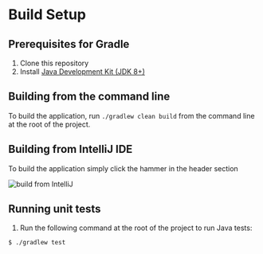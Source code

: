 # Build Setup

## Prerequisites for Gradle

1. Clone this repository
1. Install [Java Development Kit (JDK 8+)](http://www.oracle.com/technetwork/java/javase/downloads/index.html)

## Building from the command line

To build the application, run `./gradlew clean build` from the command line at the root of the project.

## Building from IntelliJ IDE

To build the application simply click the hammer in the header section

![build from IntelliJ](https://user-images.githubusercontent.com/35747326/101071800-7a0b3c80-3573-11eb-80f5-afded385b117.png)

## Running unit tests

1. Run the following command at the root of the project to run Java tests:

```
$ ./gradlew test
```
